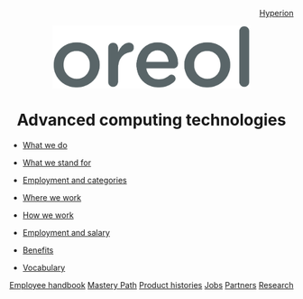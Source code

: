 <p align="right">
<a href="https://github.com/oreol-ag/hyperion-web">Hyperion</a>
</p>

<p align="center">
<img src="https://github.com/oreol-ag/oreol-web/blob/main/Oreol.png" align="center" width="350">
</p>

<h1 align="center">
  Advanced computing technologies
</h1>

* [What we do ](./what-we-do.md)
* [What we stand for](./what-we-stand-for.md)
* [Employment and categories](./employment-and-categories.md)

* [Where we work](./where-we-work.md)
* [How we work](./how-we-work.md)

* [Employment and salary](./employment-and-salary.md)
* [Benefits](./benefits.md)
* [Vocabulary](./vocabulary.md)

<p align="left">
<a href="https://www.dropbox.com/scl/fi/xvg9xfj1064mh1h15hj1d/oreol-employee-handbook.pdf?rlkey=pzptywh1hte79ypoi9tooj9zt&dl=0">Employee handbook</a> <a href="https://github.com/oreol-ag/oreol-web/blob/main/mastery-path.md">Mastery Path</a> <a href="https://github.com/oreol-ag/oreol-web/blob/main/product-histories.md">Product histories</a> <a href="https://github.com/oreol-ag/landing-page#--advanced-computing-technologies">Jobs</a> <a href="https://github.com/oreol-ag/landing-page#--advanced-computing-technologies">Partners</a> <a href="https://github.com/oreol-ag/landing-page#--advanced-computing-technologies">Research</a>
</p> 